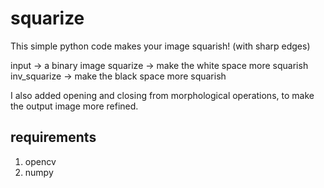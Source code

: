 # squarize
This simple python code makes your image squarish! (with sharp edges)

input -> a binary image
squarize -> make the white space more squarish
inv_squarize -> make the black space more squarish

I also added opening and closing from morphological operations, to make the output image
more refined.

## requirements
1. opencv
2. numpy

